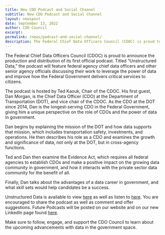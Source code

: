 ```yaml
---
title: New CDO Podcast and Social Channel
subtitle: New CDO Podcast and Social Channel
layout: newspost
date: September 13, 2022
author: CDO Council
excerpt: 
permalink: /news/podcast-and-social-channel/
description: The Federal Chief Data Officers Council (CDOC) is proud to announce the production and distribution of its first official podcast. 
---
```


The Federal Chief Data Officers Council (CDOC) is proud to announce the production and distribution of its first official podcast. Titled “Unstructured Data,” the podcast will feature federal agency chief data officers and other senior agency officials discussing their work to leverage the power of data and improve how the Federal Government delivers critical services to citizens.

The podcast is hosted by Ted Kaouk, Chair of the CDOC. His first guest, Dan Morgan, is the Chief Data Officer (CDO) at the Department of Transportation (DOT), and vice chair of the CDOC. As the CDO at the DOT since 2014, Dan is the longest-serving CDO in the Federal Government, giving him a unique perspective on the role of CDOs and the power of data in government.

Dan begins by explaining the mission of the DOT and how data supports that mission, which includes transportation safety, investments, and operations. He then describes his role as a CDO and examines the growth and significance of data, not only at the DOT, but in cross-agency functions.

Ted and Dan then examine the Evidence Act, which requires all federal agencies to establish CDOs and make a positive impact on the growing data community in government, and how it interacts with the private sector data community for the benefit of all.

Finally, Dan talks about the advantages of a data career in government, and what skill sets would help candidates be a success.

Unstructured Data is available to view [here](https://vimeo.com/741193022) as well as listen to [here](https://vimeo.com/747354367). You are encouraged to share the podcast as well as comment and offer suggestions. Future Podcasts will be posted on our website and on our new LinkedIn page found [here](https://www.linkedin.com/company/federal-chief-data-officers-council/).

Make sure to follow, engage, and support the CDO Council to learn about the upcoming advancements with data in the government space.
